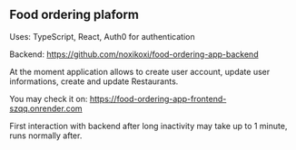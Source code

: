 ## Food ordering plaform

Uses: TypeScript, React, Auth0 for authentication

Backend: https://github.com/noxikoxi/food-ordering-app-backend

At the moment application allows to create user account, update user informations, create and update Restaurants.

You may check it on: https://food-ordering-app-frontend-szqq.onrender.com

First interaction with backend after long inactivity may take up to 1 minute, runs normally after.
